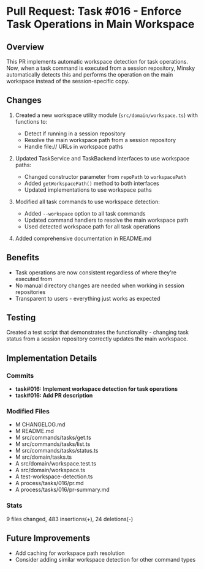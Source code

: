# Pull Request: Task #016 - Enforce Task Operations in Main Workspace

## Overview

This PR implements automatic workspace detection for task operations. Now, when a task command is executed from a session repository, Minsky automatically detects this and performs the operation on the main workspace instead of the session-specific copy.

## Changes

1. Created a new workspace utility module (`src/domain/workspace.ts`) with functions to:
   - Detect if running in a session repository
   - Resolve the main workspace path from a session repository
   - Handle file:// URLs in workspace paths

2. Updated TaskService and TaskBackend interfaces to use workspace paths:
   - Changed constructor parameter from `repoPath` to `workspacePath`
   - Added `getWorkspacePath()` method to both interfaces
   - Updated implementations to use workspace paths

3. Modified all task commands to use workspace detection:
   - Added `--workspace` option to all task commands
   - Updated command handlers to resolve the main workspace path
   - Used detected workspace path for all task operations

4. Added comprehensive documentation in README.md

## Benefits

- Task operations are now consistent regardless of where they're executed from
- No manual directory changes are needed when working in session repositories
- Transparent to users - everything just works as expected

## Testing

Created a test script that demonstrates the functionality - changing task status from a session repository correctly updates the main workspace.

## Implementation Details

### Commits
- **task#016: Implement workspace detection for task operations**
- **task#016: Add PR description**

### Modified Files
- M	CHANGELOG.md
- M	README.md
- M	src/commands/tasks/get.ts
- M	src/commands/tasks/list.ts
- M	src/commands/tasks/status.ts
- M	src/domain/tasks.ts
- A	src/domain/workspace.test.ts
- A	src/domain/workspace.ts
- A	test-workspace-detection.ts
- A	process/tasks/016/pr.md
- A	process/tasks/016/pr-summary.md

### Stats
9 files changed, 483 insertions(+), 24 deletions(-)

## Future Improvements

- Add caching for workspace path resolution
- Consider adding similar workspace detection for other command types 

